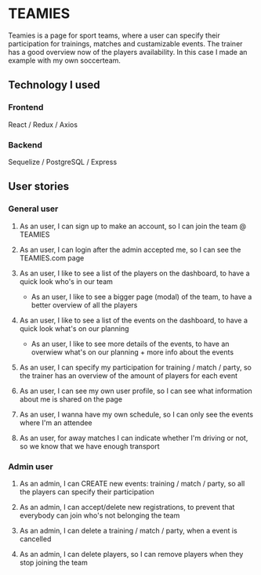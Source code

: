 # TEAMIES

Teamies is a page for sport teams, where a user can specify their participation for trainings, matches and custamizable events. The trainer has a good overview now of the players availability. In this case I made an example with my own soccerteam.

## Technology I used

### Frontend

React / Redux / Axios

### Backend

Sequelize / PostgreSQL / Express

## User stories

### General user

1. As an user, I can sign up to make an account, so I can join the team @ TEAMIES

2. As an user, I can login after the admin accepted me, so I can see the TEAMIES.com page

3. As an user, I like to see a list of the players on the dashboard, to have a quick look who's in our team

   - As an user, I like to see a bigger page (modal) of the team, to have a better overview of all the players

4. As an user, I like to see a list of the events on the dashboard, to have a quick look what's on our planning

   - As an user, I like to see more details of the events, to have an overwiew what's on our planning + more info about the events

5. As an user, I can specify my participation for training / match / party, so the trainer has an overview of the amount of players for each event

6. As an user, I can see my own user profile, so I can see what information about me is shared on the page

7. As an user, I wanna have my own schedule, so I can only see the events where I'm an attendee

8. As an user, for away matches I can indicate whether I'm driving or not, so we know that we have enough transport

### Admin user

1. As an admin, I can CREATE new events: training / match / party, so all the players can specify their participation

2. As an admin, I can accept/delete new registrations, to prevent that everybody can join who's not belonging the team

3. As an admin, I can delete a training / match / party, when a event is cancelled

4. As an admin, I can delete players, so I can remove players when they stop joining the team
